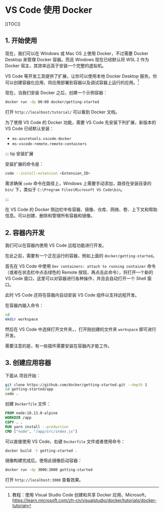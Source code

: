 # VS Code 使用 Docker

[[TOC]]

## 1. 开始使用

现在，我们可以在 Windows 或 Mac OS 上使用 Docker，不过需要 Docker Desktop 来管理 Docker 容器。而且 Windows 现在已经默认将 WSL 2 作为 Docker 宿主，其效率远高于安装一个完整的虚拟机。

VS Code 等开发工具提供了扩展，让你可以使用本地 Docker Desktop 服务。你可以创建容器化应用、将应用部署到容器以及调试容器上运行的应用。[^1]

[^1]: 教程：使用 Visual Studio Code 创建和共享 Docker 应用，Microsoft，<https://learn.microsoft.com/zh-cn/visualstudio/docker/tutorials/docker-tutorial>

现在，当我们安装 Docker 之后，创建一个示例容器：

```bash
docker run -dp 80:80 docker/getting-started
```

打开 `http://localhost/tutorial/` 可以看到 Docker 文档。

为了使用 VS Code 的 Docker 功能，需要 VS Code 先安装下列扩展，新版本的 VS Code 已经默认安装：

- `ms-azuretools.vscode-docker`
- `ms-vscode-remote.remote-containers`

::: tip 安装扩展

安装扩展的命令是：

```bash
code --install-extension <Extension_ID>
```

需求确保 `code` 命令在路径上，Windows 上需要手动添加，路径在安装目录的 `bin/` 下，类似于 `C:\Program Files\Microsoft VS Code\bin`。

:::

在 VS Code 的 Docker 侧边栏中有容器、镜像、仓库、网络、卷、上下文和帮助信息。可以创建、删除和管理所有容器和镜像。

## 2. 容器内开发

我们可以在容器内使用 VS Code 远程功能进行开发。

在此之前，需要有一个正在运行的容器，例如上面的 `docker/getting-started`。

首先在 VS Code 中使用 `Dev containers: attach to running container` 命令（或者在状态栏中点击绿色的 Remote 按钮，再点击此命令），将打开一个新的 VS Code 窗口，这里可以对容器进行各种操作，并且会自动打开一个 Shell 窗口。

此时 VS Code 还将在容器内自动安装 VS Code 组件以支持远程开发。

在容器内输入命令：

```bash
cd
mkdir workspace
```

然后在 VS Code 中选择打开文件夹，，打开刚创建的文件夹 `workspace` 即可进行开发。

需要注意的是，有一些插件需要安装在容器内才能工作。

## 3. 创建应用容器

下面从 项目开始：

```bash
git clone https://github.com/docker/getting-started.git --depth 1
cd getting-started/app
code .
```

创建 `Dockerfile` 文件：

```dockerfile
FROM node:18.13.0-alpine
WORKDIR /app
COPY . .
RUN yarn install --production
CMD ["node", "/app/src/index.js"]
```

可以直接使用 VS Code，右键 `Dockerfile` 文件或者使用命令：

```bash
docker build -t getting-started .
```

镜像构建完成后，使用此镜像启动容器：

```bash
docker run -dp 3000:3000 getting-started
```

打开 `http://localhost:3000` 查看效果。
